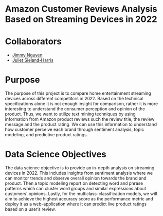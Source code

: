 # Amazon Customer Reviews Analysis Based on Streaming Devices in 2022


# Collaborators 

- [Jimmy Nguyen](https://github.com/jimmy-nguyen-data-science)
- [Juliet Sieland-Harris](https://github.com/JSielandHarris)

# Purpose

The purpose of this project is to compare home entertainment streaming devices across different competitors in 2022. Based on the technical specifications alone it is not enough insight for comparison, rather it is more interesting to understand the consumer perception and opinion of the product. Thus, we want to utilize text mining techniques by using information from Amazon product reviews such the review title, the review message and the product rating. We can use this information to understand how customer perceive each brand through sentiment analysis, topic modeling, and predictive product ratings.

# Data Science Objectives

The data science objective is to provide an in-depth analysis on streaming devices in 2022. This includes insights from sentiment analysis where we can monitor trends and observe overall opinion towards the brand and product. Then a topic modeling report on detecting word and phrase patterns which can cluster word groups and similar expressions about customers’ opinions. Lastly, for the multiclass-classification models, we will aim to achieve the highest accuracy score as the performance metric and deploy it as a web-application where it can predict live product ratings based on a user’s review.
